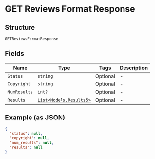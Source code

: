 
# GET Reviews Format Response

## Structure

`GETReviewsFormatResponse`

## Fields

| Name | Type | Tags | Description |
|  --- | --- | --- | --- |
| `Status` | `string` | Optional | - |
| `Copyright` | `string` | Optional | - |
| `NumResults` | `int?` | Optional | - |
| `Results` | [`List<Models.Results5>`](../../doc/models/results-5.md) | Optional | - |

## Example (as JSON)

```json
{
  "status": null,
  "copyright": null,
  "num_results": null,
  "results": null
}
```

